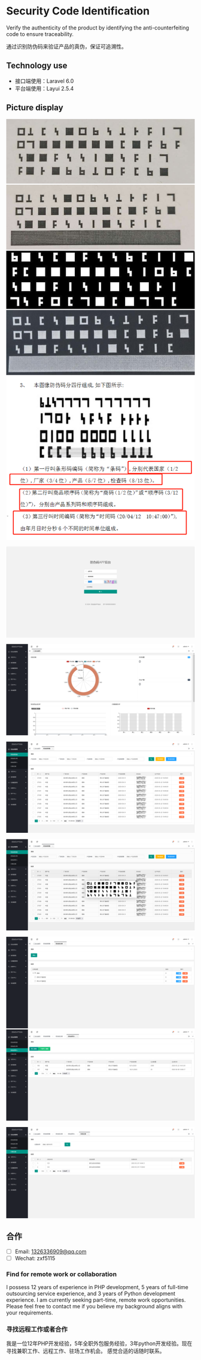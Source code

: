 # Security Code Identification
Verify the authenticity of the product by identifying the anti-counterfeiting code to ensure traceability.

通过识别防伪码来验证产品的真伪，保证可追溯性。

## Technology use
- 接口端使用：Laravel 6.0
- 平台端使用：Layui 2.5.4


## Picture display
![原始图片](https://raw.githubusercontent.com/zxf5115/security-code-identification/main/public/preview/1.jpg)
![包含遮盖层原始图片](https://raw.githubusercontent.com/zxf5115/security-code-identification/main/public/preview/2.jpg)
![灰度化图片](https://raw.githubusercontent.com/zxf5115/security-code-identification/main/public/preview/3.jpg)
![包含遮盖层灰度化图片](https://raw.githubusercontent.com/zxf5115/security-code-identification/main/public/preview/4.jpg)
![防伪码图片计算规则](https://raw.githubusercontent.com/zxf5115/security-code-identification/main/public/preview/5.png)

![登录页](https://raw.githubusercontent.com/zxf5115/security-code-identification/main/public/preview/6.png)

![首页](https://raw.githubusercontent.com/zxf5115/security-code-identification/main/public/preview/7.png)

![防伪码列表页](https://raw.githubusercontent.com/zxf5115/security-code-identification/main/public/preview/8.png)

![防伪码信息页](https://raw.githubusercontent.com/zxf5115/security-code-identification/main/public/preview/9.png)

![防伪码分类页](https://raw.githubusercontent.com/zxf5115/security-code-identification/main/public/preview/10.png)
![防伪码导入页](https://raw.githubusercontent.com/zxf5115/security-code-identification/main/public/preview/11.png)

![扫码记录页](https://raw.githubusercontent.com/zxf5115/security-code-identification/main/public/preview/12.png)


## 合作
- [ ] Email: 1326336909@qq.com
- [ ] Wechat: zxf5115

### Find for remote work or collaboration
I possess 12 years of experience in PHP development, 5 years of full-time outsourcing service experience, and 3 years of Python development experience.  I am currently seeking part-time, remote work opportunities.  Please feel free to contact me if you believe my background aligns with your requirements.


### 寻找远程工作或者合作
我是一位12年PHP开发经验，5年全职外包服务经验，3年python开发经验。现在寻找兼职工作、远程工作、驻场工作机会。 感觉合适的话随时联系。
